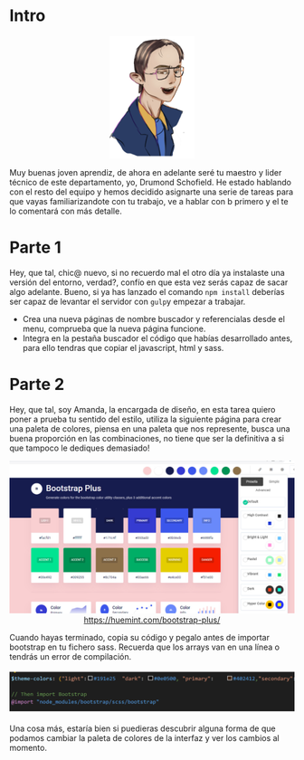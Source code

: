 
# Intro

<p align="center">
    <img src="assets/lanbide/drumon.jpg" width="150"/>
   
</p>

Muy buenas joven aprendiz,  de ahora en adelante seré tu maestro y lider técnico de este departamento, yo, Drumond Schofield. He estado hablando con el resto del equipo y hemos decidido asignarte una serie de tareas para que vayas familiarizandote con tu trabajo, ve a hablar con b primero y el te lo comentará con más detalle. 

# Parte 1

Hey, que tal, chic@ nuevo, si no recuerdo mal el otro día ya instalaste una versión del entorno, verdad?, confío en que esta vez serás capaz de sacar algo adelante. Bueno, si ya has lanzado el comando `npm install` deberías ser capaz de levantar el servidor con `gulp`y empezar a trabajar. 

- Crea una nueva páginas de nombre buscador y referencialas desde el menu, comprueba que la nueva página funcione.
- Integra en la pestaña buscador el código que habías desarrollado antes, para ello tendras que copiar el javascript, html y sass. 

# Parte 2
Hey, que tal, soy Amanda, la encargada de diseño, en esta tarea quiero poner a prueba tu sentido del estilo, utiliza la siguiente página para crear una paleta de colores, piensa en una paleta que nos represente, busca una buena proporción en las combinaciones, no tiene que ser la definitiva a si que tampoco le dediques demasiado!

<p align="center">
    <img src="assets/lanbide/pal.jpg" width="800"/>
   <a href="https://huemint.com/bootstrap-plus/"> https://huemint.com/bootstrap-plus/</a>
</p>

Cuando hayas terminado, copia su código y pegalo antes de importar bootstrap en tu fichero sass. Recuerda que los arrays van en una línea o tendrás un error de compilación.

<p align="center">
    <img src="assets/lanbide/override.jpg" width="800"/>
</p>


Una cosa más, estaría bien si puedieras descubrir alguna forma de que podamos cambiar la paleta de colores de la interfaz y ver los cambios al momento.